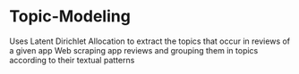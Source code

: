 # Topic-Modeling
Uses Latent Dirichlet Allocation to extract the topics that occur in reviews of a given app
Web scraping app reviews and grouping them in topics according to their textual patterns
